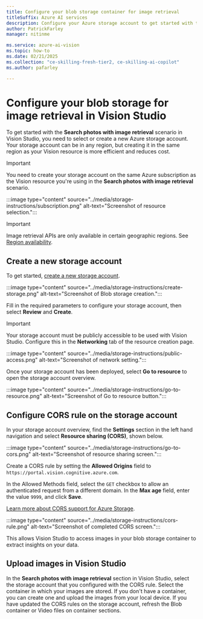 ```yaml
---
title: Configure your blob storage container for image retrieval
titleSuffix: Azure AI services
description: Configure your Azure storage account to get started with the **Search photos image retrieval** experience in Vision Studio.
author: PatrickFarley
manager: nitinme

ms.service: azure-ai-vision
ms.topic: how-to
ms.date: 02/21/2025
ms.collection: "ce-skilling-fresh-tier2, ce-skilling-ai-copilot"
ms.author: pafarley

---
```


# Configure your blob storage for image retrieval in Vision Studio

To get started with the **Search photos with image retrieval** scenario in Vision Studio, you need to select or create a new Azure storage account. Your storage account can be in any region, but creating it in the same region as your Vision resource is more efficient and reduces cost. 

> [!IMPORTANT]
> You need to create your storage account on the same Azure subscription as the Vision resource you're using in the **Search photos with image retrieval** scenario.
>
> :::image type="content" source="../media/storage-instructions/subscription.png" alt-text="Screenshot of resource selection.":::

> [!IMPORTANT]
> Image retrieval APIs are only available in certain geographic regions. See [Region availability](../overview-image-analysis.md#region-availability).


## Create a new storage account

To get started, <a href="https://ms.portal.azure.com/#create/Microsoft.StorageAccount"  title="create a new storage account"  target="_blank">create a new storage account</a>.

:::image type="content" source="../media/storage-instructions/create-storage.png" alt-text="Screenshot of Blob storage creation.":::

Fill in the required parameters to configure your storage account, then select **Review** and **Create**.

> [!IMPORTANT]
> Your storage account must be publicly accessible to be used with Vision Studio. Configure this in the **Networking** tab of the resource creation page.
>
> :::image type="content" source="../media/storage-instructions/public-access.png" alt-text="Screenshot of network setting.":::

Once your storage account has been deployed, select **Go to resource** to open the storage account overview. 

:::image type="content" source="../media/storage-instructions/go-to-resource.png" alt-text="Screenshot of Go to resource button.":::


## Configure CORS rule on the storage account 

In your storage account overview, find the **Settings** section in the left hand navigation and select **Resource sharing (CORS)**, shown below.

:::image type="content" source="../media/storage-instructions/go-to-cors.png" alt-text="Screenshot of resource sharing screen.":::


Create a CORS rule by setting the **Allowed Origins** field to `https://portal.vision.cognitive.azure.com`.

In the Allowed Methods field, select the `GET` checkbox to allow an authenticated request from a different domain. In the **Max age** field, enter the value `9999`, and click **Save**. 

[Learn more about CORS support for Azure Storage](/rest/api/storageservices/cross-origin-resource-sharing--cors--support-for-the-azure-storage-services).


:::image type="content" source="../media/storage-instructions/cors-rule.png" alt-text="Screenshot of completed CORS screen.":::


This allows Vision Studio to access images in your blob storage container to extract insights on your data.

## Upload images in Vision Studio

In the **Search photos with image retrieval** section in Vision Studio, select the storage account that you configured with the CORS rule. Select the container in which your images are stored. If you don't have a container, you can create one and upload the images from your local device. If you have updated the CORS rules on the storage account, refresh the Blob container or Video files on container sections.

